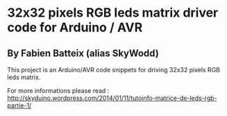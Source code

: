 # 32x32 pixels RGB leds matrix driver code for Arduino / AVR
## By Fabien Batteix (alias SkyWodd)

This project is an Arduino/AVR code snippets for driving 32x32 pixels RGB leds matrix.

For more informations please read : http://skyduino.wordpress.com/2014/01/11/tutoinfo-matrice-de-leds-rgb-partie-1/ 
